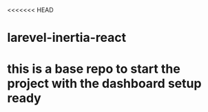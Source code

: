 <<<<<<< HEAD

# larevel-inertia-react

# this is a base repo to start the project with the dashboard setup ready
